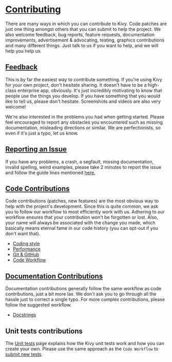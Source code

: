 # [Contributing](https://kivy.org/docs/contribute.html)

There are many ways in which you can contribute to Kivy.
Code patches are just one thing amongst others that you can submit to help the
project. We also welcome feedback, bug reports, feature requests, documentation
improvements, advertisement & advocating, testing, graphics contributions and
many different things. Just talk to us if you want to help, and we will help you
help us.

## [Feedback](https://kivy.org/docs/contact.html)

This is by far the easiest way to contribute something. If you're using
Kivy for your own project, don't hesitate sharing. It doesn't have to be a
high-class enterprise app, obviously. It's just incredibly motivating to
know that people use the things you develop. If you have something that
you would like to tell us, please don't
hesitate. Screenshots and videos are also very welcome!


We're also interested in the problems you had when getting started. Please
feel encouraged to report any obstacles you encountered such as missing
documentation, misleading directions or similar.
We are perfectionists, so even if it's just a typo, let us know.

## [Reporting an Issue](https://kivy.org/docs/contribute.html#reporting-an-issue)

If you have any problems, a crash, a segfault, missing documentation, invalid
spelling, weird examples, please take 2 minutes to report the issue and follow
the guide lines mentioned
[here.](https://kivy.org/docs/contribute.html#reporting-an-issue)

## [Code Contributions](https://kivy.org/docs/contribute.html#code-contributions)

Code contributions (patches, new features) are the most obvious way to help with
the project's development. Since this is quite common, we ask you to follow our
workflow to most efficiently work with us. Adhering to our workflow ensures that
your contribution won't be forgotten or lost. Also, your name will always be
associated with the change you made, which basically means eternal fame in our
code history (you can opt-out if you don't want that).


* [Coding style](https://kivy.org/docs/contribute.html#coding-style)
* [Performance](https://kivy.org/docs/contribute.html#performance)
* [Git & GitHub](https://kivy.org/docs/contribute.html#git-github)
* [Code Workflow](https://kivy.org/docs/contribute.html#code-workflow)

## [Documentation Contributions](https://kivy.org/docs/contribute.html#documentation-contributions)

Documentation contributions generally follow the same workflow as code
contributions, just a bit more lax. We don't ask you to go through all the
hassle just to correct a single typo. For more complex contributions, please
follow the suggested workflow.


* [Docstrings](https://kivy.org/docs/contribute.html#docstrings)


## Unit tests contributions

The [Unit tests](https://kivy.org/docs/contribute-unittest.html) page
explains how the Kivy unit tests work and how you can create your own. Please
use the same approach as the `Code Workflow` to
[submit new tests](https://kivy.org/docs/contribute.html#unit-tests-contributions).
